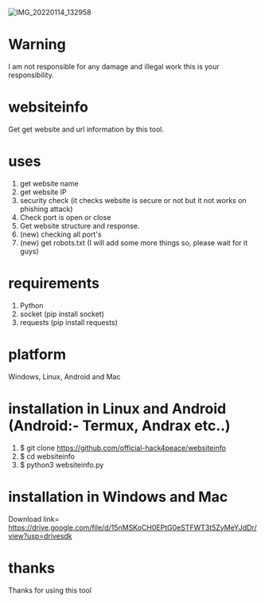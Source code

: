 ![IMG_20220114_132958](https://user-images.githubusercontent.com/90603785/149472281-24193e22-b6c2-4547-b6ad-ff3146259a76.jpg)
# Warning
I am not responsible for any damage and illegal work this is your responsibility.
# websiteinfo
Get get website and url information by this tool.
# uses
1. get website name
2. get website IP
3. security check (it checks website is secure or not but it not works on phishing attack)
4. Check port is open or close
5. Get website structure and response. 
6. (new) checking all port's 
7. (new) get robots.txt
(I will add some more things so, please wait for it guys)
# requirements
1. Python
2. socket (pip install socket)
3. requests (pip install requests)
# platform
Windows, Linux, Android and Mac
# installation in Linux and Android (Android:- Termux, Andrax etc..)
1. $ git clone https://github.com/official-hack4peace/websiteinfo
2. $ cd websiteinfo
3. $ python3 websiteinfo.py
# installation in Windows and Mac
Download link= https://drive.google.com/file/d/15nMSKoCH0EPtG0eSTFWT3t5ZyMeYJdDr/view?usp=drivesdk
# thanks
Thanks for using this tool
